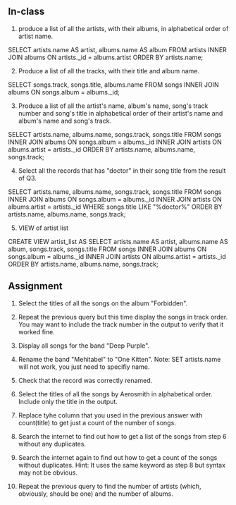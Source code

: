 ## In-class

1. produce a list of all the artists, with their albums, in alphabetical order of artist name.

SELECT artists.name AS artist, albums.name AS album 
FROM artists
INNER JOIN albums ON artists._id = albums.artist ORDER BY artists.name;

2. Produce a list of all the tracks, with their title and album name.

SELECT songs.track, songs.title, albums.name FROM songs INNER JOIN albums 
ON songs.album = albums._id;


3. Produce a list of all the artist's name, album's name, song's track number and song's title in alphabetical order of their artist's name and album's name and song's track.

SELECT artists.name, albums.name, songs.track, songs.title 
FROM songs 
INNER JOIN albums ON songs.album = albums._id
INNER JOIN artists ON albums.artist = artists._id
ORDER BY artists.name, albums.name, songs.track;

4. Select all the records that has "doctor" in their song title from the result of Q3. 

SELECT artists.name, albums.name, songs.track, songs.title 
FROM songs 
INNER JOIN albums ON songs.album = albums._id
INNER JOIN artists ON albums.artist = artists._id
WHERE songs.title LIKE "%doctor%"
ORDER BY artists.name, albums.name, songs.track;


5. VIEW of artist list 

CREATE VIEW artist_list AS
SELECT artists.name AS artist, albums.name AS album, songs.track, songs.title 
FROM songs 
INNER JOIN albums ON songs.album = albums._id
INNER JOIN artists ON albums.artist = artists._id
ORDER BY artists.name, albums.name, songs.track;


## Assignment
1. Select the titles of all the songs on the album "Forbidden".

2. Repeat the previous query but this time display the songs in track order.
You may want to include the track number in the output to verify that it worked fine.

3. Display all songs for the band "Deep Purple".

4. Rename the band "Mehitabel" to "One Kitten".
Note: SET artists.name will not work, you just need to specifiy name.

5. Check that the record was correctly renamed.

6. Select the titles of all the songs by Aerosmith in alphabetical order. Include only the title in the output.

7. Replace tyhe column that you used in the previous answer with count(title) to get just a count of the number of songs.

8. Search the internet to find out how to get a list of the songs from step 6 without any duplicates.


9. Search the internet again to find out how to get a count of the songs without duplicates. Hint: It uses the same keyword as step 8 but syntax may not be obvious.


10. Repeat the previous query to find the number of artists (which, obviously, should be one) and the number of albums.





























